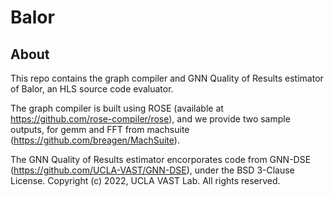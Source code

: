 # Balor

## About

This repo contains the graph compiler and GNN Quality of Results estimator of Balor, an HLS source code evaluator. 

The graph compiler is built using ROSE (available at https://github.com/rose-compiler/rose), and we provide two sample outputs, for gemm and FFT from machsuite (https://github.com/breagen/MachSuite).

The GNN Quality of Results estimator encorporates code from GNN-DSE (https://github.com/UCLA-VAST/GNN-DSE), under the BSD 3-Clause License. Copyright (c) 2022, UCLA VAST Lab. All rights reserved.
 
